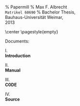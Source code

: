 % Papermill
% Max F. Albrecht \
  `Matrikel 60690` 
% Bachelor Thesis, \
  Bauhaus-Universität Weimar, \
  2013


<!-- print-only -->
\center
\pagestyle{empty}

Documents:

I.\
**Introduction** 

II.\
**Manual** 

III.\
**C0DE** 

IV.\
**Source**


